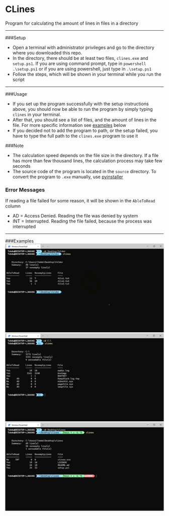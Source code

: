 # CLines

Program for calculating the amount of lines in files in a directory

---

###Setup
- Open a terminal with administrator privileges and go to the directory where you downloaded this repo.
- In the directory, there should be at least two files, `clines.exe` and `setup.ps1`. If you are using command prompt, type in `powershell .\setup.ps1` or if you are using powershell, just type in `.\setup.ps1`
- Follow the steps, which will be shown in your terminal while you run the script

---

###Usage
- If you set up the program successfully with the setup instructions above, you should now be able to run the program by simply typing `clines` in your terminal.
- After that, you should see a list of files, and the amount of lines in the file. For more specific information see [examples](#examples) below
- If you decided not to add the program to path, or the setup failed, you have to type the full path to the `clines.exe` program to use it

###Note
- The calculation speed depends on the file size in the directory. If a file has more than few thousand lines, the calculation process may take few seconds
- The source code of the program is located in the `source` directory. To convert the program to `.exe` manually, use [pyinstaller](https://pypi.org/project/pyinstaller/)

### Error Messages
If reading a file failed for some reason, it will be shown in the `AbleToRead` column
- AD = Access Denied. Reading the file was denied by system
- INT = Interrupted. Reading the file failed, because the process was interrupted

---

###Examples
![example1](.github/example1.png)
![example2](.github/example2.png)
![example3](.github/example3.png)
